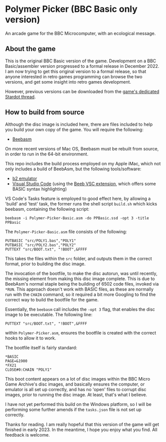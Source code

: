 # Polymer Picker (BBC Basic only version)
An arcade game for the BBC Microcomputer, with an ecological message.

## About the game

This is the original BBC Basic version of the game. Development on a BBC Basic/assembler version progressed to a formal release in December 2022. I am now trying to get this original version to a formal release, so that anyone interested in retro games programming can browse the two versions, and get some insight into retro games development.

However, previous versions can be downloaded from the [game's dedicated Stardot thread](https://stardot.org.uk/forums/viewtopic.php?f=53&t=23615).

## How to build from source

Although the disc image is included here, there are files included to help you build your own copy of the game. You will require the following:

* [Beebasm](https://github.com/stardot/beebasm)

On more recent versions of Mac OS, Beebasm must be rebuilt from source, in order to run in the 64-bit environment. 

This repo includes the build process employed on my Apple iMac, which not only includes a build of BeebAsm, but the following tools/software:

* [b2 emulator](https://github.com/tom-seddon/b2)
* [Visual Studio Code](https://github.com/microsoft/vscode) (using the [Beeb VSC extension](https://github.com/simondotm/beeb-vsc), which offers some BASIC syntax highlighting)

VS Code's Tasks feature is employed to good effect here, by allowing a 'build' and 'test' task, the former runs the shell script `build.sh` which kicks beebasm, containing the following script:

`beebasm -i Polymer-Picker-Basic.asm -do PPBasic.ssd -opt 3 -title PPBasic`

The `Polymer-Picker-Basic.asm` file consists of the following:

```
PUTBASIC "src/POLY1.bas","POLY1"
PUTBASIC "src/POLY2.bas","POLY2"
PUTTEXT "src/BOOT.txt", "!BOOT",&FFFF
```

This takes the files within the `src` folder, and outputs them in the correct format, prior to building the disc image. 

The invocation of the bootfile, to make the disc autorun, was until recently, the missing element from making this disc image complete. This is due to BeebAsm's normal staple being the building of 6502 code files, invoked via `*RUN`. This approach doesn't work with BASIC files, as these are normally run with the `CHAIN` command, so it required a bit more Googling to find the correct way to build the bootfile for the game. 

Essentially, the `beebasm` call includes the `-opt 3` flag, that enables the disc image to be executable. The following line:

`PUTTEXT "src/BOOT.txt", "!BOOT",&FFFF`

within `Polymer-Picker.asm`, ensures the bootfile is created with the correct hooks to allow it to work.

The bootfile itself is fairly standard:

```
*BASIC
PAGE=&1900
*FX21
CLOSE#0:CHAIN "POLY1"
```

This boot content appears on a lot of disc images within the BBC Micro Game Archive's disc images, and basically ensures the computer, or emulator is all set up correctly, and has no 'open' files to corrupt disc images, prior to running the disc image. At least, that's what I believe.

I have not yet performed this build on the Windows platform, so I will be performing some further amends if the `tasks.json` file is not set up correctly.

Thanks for reading. I am really hopeful that this version of the game will get finished in early 2023. In the meantime, I hope you enjoy what you find. All feedback is welcome.
